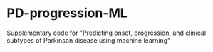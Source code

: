 # PD-progression-ML
Supplementary code for "Predicting onset, progression, and clinical subtypes of Parkinson disease using machine learning"
